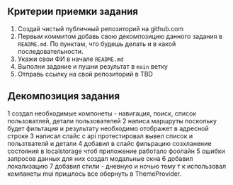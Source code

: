 ## Критерии приемки задания
1. Создай чистый публичный репозиторий на github.com
2. Первым коммитом добавь свою декомпозицию данного задания в `README.md`. По пунктам, что будешь делать и в какой последовательности.
3. Укажи свои ФИ в начале `README.md`
4. Выполни задание и пушни результат в `main` ветку
5. Отправь ссылку на свой репозиторий в TBD

## Декомпозиция задания 
1 создал необходимые компонеты - навигация, поиск, список пользоватлей, детали пользователей 
2 написа маршруты поскольку будет фильтация и результату необходимо отображет в адресной строке 
3 написал слайс с api протестировал вывел список и пользтвателй и детали 
4 добавил в слайс фильрацию созхланение состояния в localstorage чтоб приложение работало фоолайн 
5 ошибки запросов данных для них создал модальные окна 
6 добавил локализацию 
7 добавил стили - дневную и ночью тему т к использовал компанеты mui пришлось все обернуть в ThemeProvider. 
